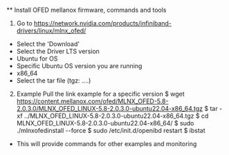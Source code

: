 ** Install OFED mellanox firmware, commands and tools

1. Go to https://network.nvidia.com/products/infiniband-drivers/linux/mlnx_ofed/
  * Select the 'Download'
  * Select the Driver LTS version
  * Ubuntu for OS
  * Specific Ubuntu OS version you are running
  * x86_64
  * Select the tar file (tgz: ....)

2. Example Pull the link example for a specific version
  $ wget https://content.mellanox.com/ofed/MLNX_OFED-5.8-2.0.3.0/MLNX_OFED_LINUX-5.8-2.0.3.0-ubuntu22.04-x86_64.tgz
  $ tar -xf ../MLNX_OFED_LINUX-5.8-2.0.3.0-ubuntu22.04-x86_64.tgz
  $ cd MLNX_OFED_LINUX-5.8-2.0.3.0-ubuntu22.04-x86_64/
  $ sudo ./mlnxofedinstall --force
  $ sudo /etc/init.d/openibd restart
  $ ibstat

* This will provide commands for other examples and monitoring
